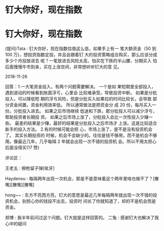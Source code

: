 # 钉大你好，现在指数

# 钉大你好，现在指数

(提问)Tata : 钉大你好，现在指数估值这么低，如果手上有一 笔大额资金（50 到 100 万)，想投资指数定投，并且会跟着钉 大的投资策略组合购买，那么应该分成多少个月投放进去 呢？一笔放进去风险太高，怕买在下跌的半山腰，分期买入 怕后面慢慢牛市到来，买在上涨空间，非常想听听钉大的意 见。

2018-11-26

回答：1.一大笔资金投入，有两个问题需要解决。 一个是如 果短期里全部投入，遇到波动的时候看到账面浮亏，心里会 比较难承受。导致投资中断。 如果是分批投入，可以降低短 期的浮亏风险，但是分批买入如果拉的时间比较长，会导致 部分资金闲置。资金利用效率低。 所以通常做法是把资金分 成 20 份，每月买入一份。分批投入进去。 如果之后市场继续 低迷和下跌，那分批投入可以减少浮亏，帮助投资者长期投 资。 如果之后市场上涨了，分批投入会比一次性投入少赚一 些。 最差的结果是少赚，最好的结果是分批投入之后市场才 上涨。这是比较适合新手的投入方法。 2.有的时候可能会担 心，市场上涨了，是不是没有投资机会了。 其实长期投资的 时候，机会不会缺少的。往往是钱不够用，而不是机会不够 用。像最近几年，几乎每隔 2 年就会出现一次不错的投资机 会。所以不用太担心后面没得买(17 赞)

评论区：

王老五 : 擦枪留子弹[呲牙]

Haydenxu : 每隔两年出现一次机会，那是不是意味着这个两年里啥也做不了？[撇嘴][撇嘴][撇嘴]

hong~~ : 东方不亮西方亮，钉大的意思是最近几年每隔两年就出现一次不错的投资机会，别担心你的钱投不出去，投资时 间长了你就知道了，却的不是机会而是资金。

郑博 : 我半年前问过这个问题。钉大就是这样回答的。 二兔 : 感谢钉大也解决了我心中的疑问